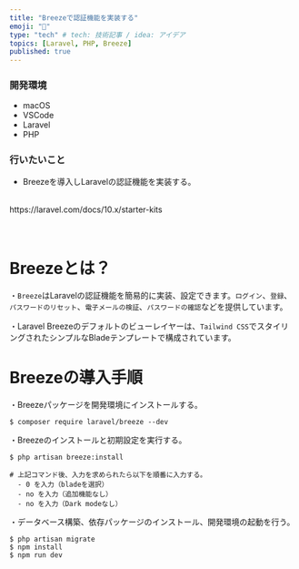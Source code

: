 ```yaml
---
title: "Breezeで認証機能を実装する"
emoji: "🧊"
type: "tech" # tech: 技術記事 / idea: アイデア
topics: [Laravel, PHP, Breeze]
published: true
---
```

### 開発環境
- macOS
- VSCode
- Laravel
- PHP

### 行いたいこと
- Breezeを導入しLaravelの認証機能を実装する。

<br>
https://laravel.com/docs/10.x/starter-kits


<br>
<br>
<br>

# Breezeとは？
・`Breeze`はLaravelの認証機能を簡易的に実装、設定できます。`ログイン`、`登録`、`パスワードのリセット`、`電子メールの検証`、`パスワードの確認`などを提供しています。

・Laravel Breezeのデフォルトのビューレイヤーは、`Tailwind CSS`でスタイリングされたシンプルなBladeテンプレートで構成されています。

# Breezeの導入手順
・Breezeパッケージを開発環境にインストールする。
```
$ composer require laravel/breeze --dev
```
・Breezeのインストールと初期設定を実行する。
```
$ php artisan breeze:install

# 上記コマンド後、入力を求められたら以下を順番に入力する。
  - 0 を入力（bladeを選択）
  - no を入力（追加機能なし）
  - no を入力（Dark modeなし）
```
・データベース構築、依存パッケージのインストール、開発環境の起動を行う。
```
$ php artisan migrate
$ npm install
$ npm run dev
```
